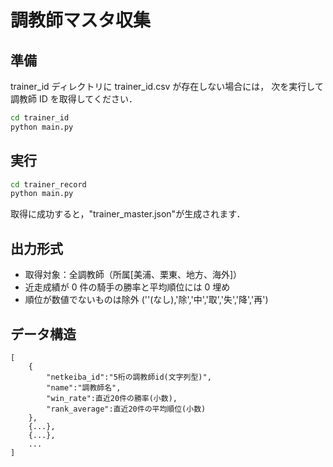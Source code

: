 # 調教師マスタ収集

## 準備

trainer_id ディレクトリに trainer_id.csv が存在しない場合には，
次を実行して調教師 ID を取得してください．

```sh
cd trainer_id
python main.py
```

## 実行

```sh
cd trainer_record
python main.py
```

取得に成功すると，"trainer_master.json"が生成されます．

## 出力形式

- 取得対象：全調教師（所属\[美浦、栗東、地方、海外\]）
- 近走成績が 0 件の騎手の勝率と平均順位には 0 埋め
- 順位が数値でないものは除外
  (''(なし),'除','中','取','失','降','再')

## データ構造

```
[
    {
        "netkeiba_id":"5桁の調教師id(文字列型)",
        "name":"調教師名",
        "win_rate":直近20件の勝率(小数),
        "rank_average":直近20件の平均順位(小数)
    },
    {...},
    {...},
    ...
]
```
